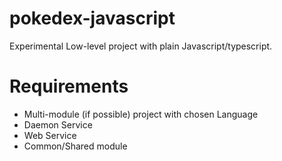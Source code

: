 # pokedex-javascript

Experimental Low-level project with plain Javascript/typescript.

# Requirements

- Multi-module (if possible) project with chosen Language
- Daemon Service
- Web Service
- Common/Shared module

